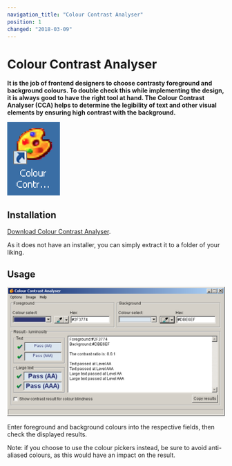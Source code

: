 ```yaml
---
navigation_title: "Colour Contrast Analyser"
position: 1
changed: "2018-03-09"
---
```


# Colour Contrast Analyser

**It is the job of frontend designers to choose contrasty foreground and background colours. To double check this while implementing the design, it is always good to have the right tool at hand. The Colour Contrast Analyser (CCA) helps to determine the legibility of text and other visual elements by ensuring high contrast with the background.**

![CCA icon](_media/colour-contrast-analyser-icon.png)

## Installation

[Download Colour Contrast Analyser](https://www.paciellogroup.com/resources/contrastanalyser/).

As it does not have an installer, you can simply extract it to a folder of your liking.

## Usage

![Colour Contrast Analyser window](_media/colour-contrast-analyser-window.png)

Enter foreground and background colours into the respective fields, then check the displayed results.

Note: if you choose to use the colour pickers instead, be sure to avoid anti-aliased colours, as this would have an impact on the result.